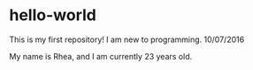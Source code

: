# hello-world
This is my first repository! I am new to programming. 10/07/2016

My name is Rhea, and I am currently 23 years old. 
